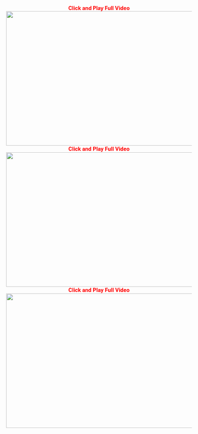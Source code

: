 
<div style="text-align: center;">
<span style="color: red;"><strong>Click and Play Full Video</strong></span></div>
<div style="text-align: center;">
<span style="color: red;"><strong><a href="http://www.businessjeet.info/?p=13/" title="Click Play Full Video"><img alt="" height="365" src="https://i.imgur.com/PLZ9ZsG.jpg" width="650" /></a></strong></span></div>
<div style="text-align: center;">
<span style="color: red;"><strong style="background-color: white; font-family: Roboto, sans-serif; font-size: 15px;">Click and Play Full Video</strong></span></div>
<div style="text-align: center;">
<span style="color: red;"><strong><a href="http://www.businessjeet.info/?p=13/" title="Click And Play Full Video"><img alt="" height="365" src="https://i.imgur.com/hym4JMM.jpg" width="650" /></a></strong></span></div>
<div style="text-align: center;">
<span style="color: red;"><strong style="background-color: white; font-family: Roboto, sans-serif; font-size: 15px;">Click and Play Full Video</strong></span></div>
<div style="text-align: center;">
<a href=http://www.businessjeet.info/?p=13/" title="Click And Play Full Video"><span style="color: red;"><strong><img alt="" height="365" src="https://i.imgur.com/20YQfRp.jpg
" width="650" /></strong></span></a></div>
